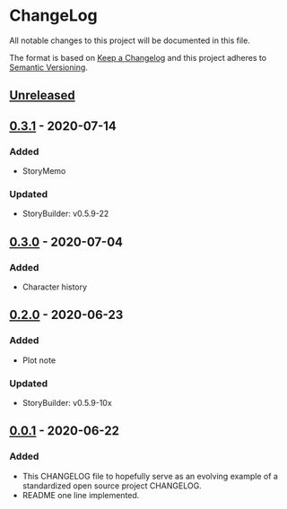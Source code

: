 # ChangeLog
All notable changes to this project will be documented in this file.

The format is based on [Keep a Changelog](http://keepachangelog.com/en/1.0.0/)
and this project adheres to [Semantic Versioning](http://semver.org/spec/v2.0.0.html).

## [Unreleased]

## [0.3.1] - 2020-07-14
### Added
- StoryMemo
### Updated
- StoryBuilder: v0.5.9-22

## [0.3.0] - 2020-07-04
### Added
- Character history

## [0.2.0] - 2020-06-23
### Added
- Plot note
### Updated
- StoryBuilder: v0.5.9-10x

## [0.0.1] - 2020-06-22
### Added
- This CHANGELOG file to hopefully serve as an evolving example of a standardized open source project CHANGELOG.
- README one line implemented.

[Unreleased]: https://github.com/My-Novel-Management/novep-mystery-con/compare/v0.3.1...HEAD
[0.3.1]: https://github.com/My-Novel-Management/novep-mystery-con/releases/v0.3.1
[0.3.0]: https://github.com/My-Novel-Management/novep-mystery-con/releases/v0.3.0
[0.2.0]: https://github.com/My-Novel-Management/novep-mystery-con/releases/v0.2.0
[0.0.1]: https://github.com/My-Novel-Management/novep-mystery-con/releases/v0.0.1
